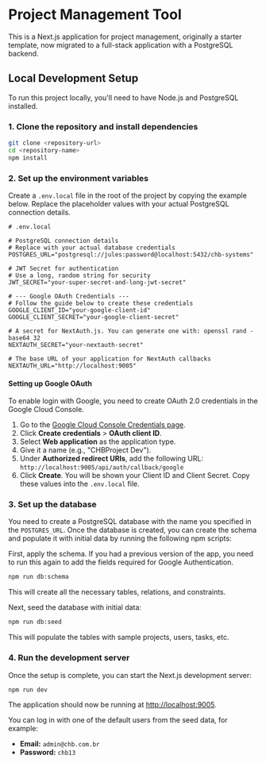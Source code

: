 # Project Management Tool

This is a Next.js application for project management, originally a starter template, now migrated to a full-stack application with a PostgreSQL backend.

## Local Development Setup

To run this project locally, you'll need to have Node.js and PostgreSQL installed.

### 1. Clone the repository and install dependencies

```bash
git clone <repository-url>
cd <repository-name>
npm install
```

### 2. Set up the environment variables

Create a `.env.local` file in the root of the project by copying the example below. Replace the placeholder values with your actual PostgreSQL connection details.

```
# .env.local

# PostgreSQL connection details
# Replace with your actual database credentials
POSTGRES_URL="postgresql://jules:password@localhost:5432/chb-systems"

# JWT Secret for authentication
# Use a long, random string for security
JWT_SECRET="your-super-secret-and-long-jwt-secret"

# --- Google OAuth Credentials ---
# Follow the guide below to create these credentials
GOOGLE_CLIENT_ID="your-google-client-id"
GOOGLE_CLIENT_SECRET="your-google-client-secret"

# A secret for NextAuth.js. You can generate one with: openssl rand -base64 32
NEXTAUTH_SECRET="your-nextauth-secret"

# The base URL of your application for NextAuth callbacks
NEXTAUTH_URL="http://localhost:9005"
```

#### Setting up Google OAuth

To enable login with Google, you need to create OAuth 2.0 credentials in the Google Cloud Console.

1.  Go to the [Google Cloud Console Credentials page](https://console.cloud.google.com/apis/credentials).
2.  Click **Create credentials** > **OAuth client ID**.
3.  Select **Web application** as the application type.
4.  Give it a name (e.g., "CHBProject Dev").
5.  Under **Authorized redirect URIs**, add the following URL:
    `http://localhost:9005/api/auth/callback/google`
6.  Click **Create**. You will be shown your Client ID and Client Secret. Copy these values into the `.env.local` file.

### 3. Set up the database

You need to create a PostgreSQL database with the name you specified in the `POSTGRES_URL`. Once the database is created, you can create the schema and populate it with initial data by running the following npm scripts:

First, apply the schema. If you had a previous version of the app, you need to run this again to add the fields required for Google Authentication.
```bash
npm run db:schema
```
This will create all the necessary tables, relations, and constraints.

Next, seed the database with initial data:
```bash
npm run db:seed
```
This will populate the tables with sample projects, users, tasks, etc.

### 4. Run the development server

Once the setup is complete, you can start the Next.js development server:

```bash
npm run dev
```

The application should now be running at [http://localhost:9005](http://localhost:9005).

You can log in with one of the default users from the seed data, for example:
- **Email:** `admin@chb.com.br`
- **Password:** `chb13`
